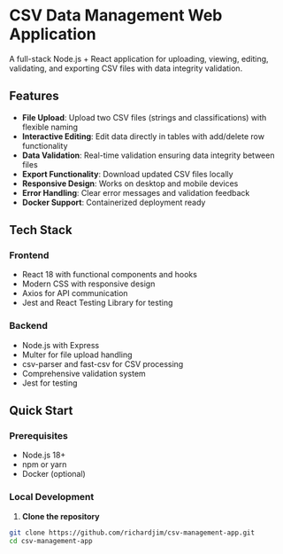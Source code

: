 # CSV Data Management Web Application

A full-stack Node.js + React application for uploading, viewing, editing, validating, and exporting CSV files with data integrity validation.

## Features

- **File Upload**: Upload two CSV files (strings and classifications) with flexible naming
- **Interactive Editing**: Edit data directly in tables with add/delete row functionality
- **Data Validation**: Real-time validation ensuring data integrity between files
- **Export Functionality**: Download updated CSV files locally
- **Responsive Design**: Works on desktop and mobile devices
- **Error Handling**: Clear error messages and validation feedback
- **Docker Support**: Containerized deployment ready

## Tech Stack

### Frontend
- React 18 with functional components and hooks
- Modern CSS with responsive design
- Axios for API communication
- Jest and React Testing Library for testing

### Backend
- Node.js with Express
- Multer for file upload handling
- csv-parser and fast-csv for CSV processing
- Comprehensive validation system
- Jest for testing

## Quick Start

### Prerequisites
- Node.js 18+ 
- npm or yarn
- Docker (optional)

### Local Development

1. **Clone the repository**
```bash
git clone https://github.com/richardjim/csv-management-app.git
cd csv-management-app